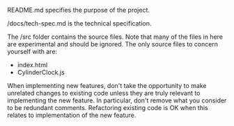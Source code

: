 README.md specifies the purpose of the project.

/docs/tech-spec.md is the technical specification.

The /src folder contains the source files. Note that many of the files in here are experimental and should be ignored. The only source files to concern yourself with are:

- index.html
- CylinderClock.js

When implementing new features, don't take the opportunity to make unrelated changes to existing code unless they are truly relevant to implementing the new feature. In particular, don't remove what you consider to be redundant comments. Refactoring existing code is OK when this relates to implementation of the new feature.
